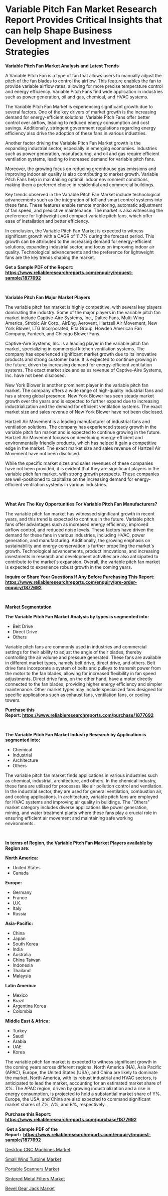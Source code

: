 <p><h1>Variable Pitch Fan Market Research Report Provides Critical Insights that can help Shape Business Development and Investment Strategies</h1></p><p><strong>Variable Pitch Fan Market Analysis and Latest Trends</strong></p>
<p><p>A Variable Pitch Fan is a type of fan that allows users to manually adjust the pitch of the fan blades to control the airflow. This feature enables the fan to provide variable airflow rates, allowing for more precise temperature control and energy efficiency. Variable Pitch Fans find wide application in industries such as power generation, oil and gas, chemical, and HVAC systems.</p><p>The Variable Pitch Fan Market is experiencing significant growth due to several factors. One of the key drivers of market growth is the increasing demand for energy-efficient solutions. Variable Pitch Fans offer better control over airflow, leading to reduced energy consumption and cost savings. Additionally, stringent government regulations regarding energy efficiency also drive the adoption of these fans in various industries.</p><p>Another factor driving the Variable Pitch Fan Market growth is the expanding industrial sector, especially in emerging economies. Industries such as power generation, manufacturing, and oil and gas require efficient ventilation systems, leading to increased demand for variable pitch fans.</p><p>Moreover, the growing focus on reducing greenhouse gas emissions and improving indoor air quality is also contributing to market growth. Variable Pitch Fans help in maintaining optimal indoor environment conditions, making them a preferred choice in residential and commercial buildings.</p><p>Key trends observed in the Variable Pitch Fan Market include technological advancements such as the integration of IoT and smart control systems into these fans. These features enable remote monitoring, automatic adjustment of fan speed, and predictive maintenance. The market is also witnessing the preference for lightweight and compact variable pitch fans, which offer ease of installation and better efficiency.</p><p>In conclusion, the Variable Pitch Fan Market is expected to witness significant growth with a CAGR of 11.7% during the forecast period. This growth can be attributed to the increasing demand for energy-efficient solutions, expanding industrial sector, and focus on improving indoor air quality. Technological advancements and the preference for lightweight fans are the key trends shaping the market.</p></p>
<p><strong>Get a Sample PDF of the Report:&nbsp; <a href="https://www.reliableresearchreports.com/enquiry/request-sample/1877692">https://www.reliableresearchreports.com/enquiry/request-sample/1877692</a></strong></p>
<p>&nbsp;</p>
<p><strong>Variable Pitch Fan Major Market Players</strong></p>
<p><p>The variable pitch fan market is highly competitive, with several key players dominating the industry. Some of the major players in the variable pitch fan market include Captive-Aire Systems, Inc., Daltec Fans, Multi-Wing America, Strobic Air Corp., AirEng, Aerovent, Hartzell Air Movement, New York Blower, LTG Incorporated, Elta Group, Howden American Fan Company, Fantech, and Chicago Blower Fans.</p><p>Captive-Aire Systems, Inc. is a leading player in the variable pitch fan market, specializing in commercial kitchen ventilation systems. The company has experienced significant market growth due to its innovative products and strong customer base. It is expected to continue growing in the future, driven by increasing demand for energy-efficient ventilation systems. The exact market size and sales revenue of Captive-Aire Systems, Inc. have not been disclosed.</p><p>New York Blower is another prominent player in the variable pitch fan market. The company offers a wide range of high-quality industrial fans and has a strong global presence. New York Blower has seen steady market growth over the years and is expected to further expand due to increasing industrialization and the demand for efficient ventilation systems. The exact market size and sales revenue of New York Blower have not been disclosed.</p><p>Hartzell Air Movement is a leading manufacturer of industrial fans and ventilation solutions. The company has experienced steady growth in the variable pitch fan market and is expected to continue growing in the future. Hartzell Air Movement focuses on developing energy-efficient and environmentally friendly products, which has helped it gain a competitive edge in the market. The exact market size and sales revenue of Hartzell Air Movement have not been disclosed.</p><p>While the specific market sizes and sales revenues of these companies have not been provided, it is evident that they are significant players in the variable pitch fan market, with strong growth prospects. These companies are well-positioned to capitalize on the increasing demand for energy-efficient ventilation systems in various industries.</p></p>
<p>&nbsp;</p>
<p><strong>What Are The Key Opportunities For Variable Pitch Fan Manufacturers?</strong></p>
<p><p>The variable pitch fan market has witnessed significant growth in recent years, and this trend is expected to continue in the future. Variable pitch fans offer advantages such as increased energy efficiency, improved airflow control, and reduced noise levels. These factors have driven the demand for these fans in various industries, including HVAC, power generation, and manufacturing. Additionally, the growing emphasis on sustainability and energy conservation is further propelling the market's growth. Technological advancements, product innovations, and increasing investments in research and development activities are also anticipated to contribute to the market's expansion. Overall, the variable pitch fan market is expected to experience robust growth in the coming years.</p></p>
<p><strong>Inquire or Share Your Questions If Any Before Purchasing This Report: <a href="https://www.reliableresearchreports.com/enquiry/pre-order-enquiry/1877692">https://www.reliableresearchreports.com/enquiry/pre-order-enquiry/1877692</a></strong></p>
<p>&nbsp;</p>
<p><strong>Market Segmentation</strong></p>
<p><strong>The Variable Pitch Fan Market Analysis by types is segmented into:</strong></p>
<p><ul><li>Belt Drive</li><li>Direct Drive</li><li>Others</li></ul></p>
<p><p>Variable pitch fans are commonly used in industries and commercial settings for their ability to adjust the angle of their blades, thereby controlling the air volume and pressure generated. These fans are available in different market types, namely belt drive, direct drive, and others. Belt drive fans incorporate a system of belts and pulleys to transmit power from the motor to the fan blades, allowing for increased flexibility in fan speed adjustments. Direct drive fans, on the other hand, have a motor directly connected to the fan blades, providing higher energy efficiency and simpler maintenance. Other market types may include specialized fans designed for specific applications such as exhaust fans, ventilation fans, or cooling towers.</p></p>
<p><strong>Purchase this Report:&nbsp;<a href="https://www.reliableresearchreports.com/purchase/1877692">https://www.reliableresearchreports.com/purchase/1877692</a></strong></p>
<p>&nbsp;</p>
<p><strong>The Variable Pitch Fan Market Industry Research by Application is segmented into:</strong></p>
<p><ul><li>Chemical</li><li>Industrial</li><li>Architecture</li><li>Others</li></ul></p>
<p><p>The variable pitch fan market finds applications in various industries such as chemical, industrial, architecture, and others. In the chemical industry, these fans are utilized for processes like air pollution control and ventilation. In the industrial sector, they are used for general ventilation, combustion air, and cooling applications. In architecture, variable pitch fans are employed for HVAC systems and improving air quality in buildings. The "Others" market category includes diverse applications like power generation, mining, and water treatment plants where these fans play a crucial role in ensuring efficient air movement and maintaining safe working environments.</p></p>
<p>&nbsp;</p>
<p><strong>In terms of Region, the Variable Pitch Fan Market Players available by Region are:</strong></p>
<p>
    <p> <strong> North America: </strong>
        <ul>
            <li>United States</li>
            <li>Canada</li>
        </ul>
        </p> 
    <p> <strong> Europe: </strong>
        <ul>
            <li>Germany</li>
            <li>France</li>
            <li>U.K.</li>
            <li>Italy</li>
            <li>Russia</li>
        </ul>
        </p> 
    <p> <strong> Asia-Pacific: </strong>
        <ul>
            <li>China</li>
            <li>Japan</li>
            <li>South Korea</li>
            <li>India</li>
            <li>Australia</li>
            <li>China Taiwan</li>
            <li>Indonesia</li>
            <li>Thailand</li>
            <li>Malaysia</li>
        </ul>
        </p> 
    <p> <strong> Latin America: </strong>
        <ul>
            <li>Mexico</li>
            <li>Brazil</li>
            <li>Argentina Korea</li>
            <li>Colombia</li>
        </ul>
        </p> 
    <p> <strong> Middle East & Africa: </strong>
        <ul>
            <li>Turkey</li>
            <li>Saudi</li>
            <li>Arabia</li>
            <li>UAE</li>
            <li>Korea</li>
        </ul>
    </p>
    </p>
<p><p>The variable pitch fan market is expected to witness significant growth in the coming years across different regions. North America (NA), Asia Pacific (APAC), Europe, the United States (USA), and China are likely to dominate the market. North America, with its robust industrial and HVAC sectors, is anticipated to lead the market, accounting for an estimated market share of X%. The APAC region, driven by growing industrialization and a rise in energy consumption, is projected to hold a substantial market share of Y%. Europe, the USA, and China are also expected to command significant market shares of Z%, A%, and B%, respectively.</p></p>
<p><strong>Purchase this Report: <a href="https://www.reliableresearchreports.com/purchase/1877692">https://www.reliableresearchreports.com/purchase/1877692</a></strong></p>
<p>&nbsp;<strong>Get a Sample PDF of the Report:&nbsp;&nbsp;<a href="https://www.reliableresearchreports.com/enquiry/request-sample/1877692">https://www.reliableresearchreports.com/enquiry/request-sample/1877692</a></strong></p>
<p><strong></strong></p>
<p><p><a href="https://github.com/antony131rp/Market-Research-Report-List-1/blob/main/desktop-cnc-machines-market.md">Desktop CNC Machines Market</a></p><p><a href="https://github.com/bracarafogo/Market-Research-Report-List-1/blob/main/small-wind-turbine-market.md">Small Wind Turbine Market</a></p><p><a href="https://github.com/mohamedbakry57/Market-Research-Report-List-1/blob/main/portable-scanners-market.md">Portable Scanners Market</a></p><p><a href="https://github.com/sougarounis/Market-Research-Report-List-1/blob/main/sintered-metal-filters-market.md">Sintered Metal Filters Market</a></p><p><a href="https://github.com/laholand/Market-Research-Report-List-1/blob/main/bevel-gear-jack-market.md">Bevel Gear Jack Market</a></p></p>
